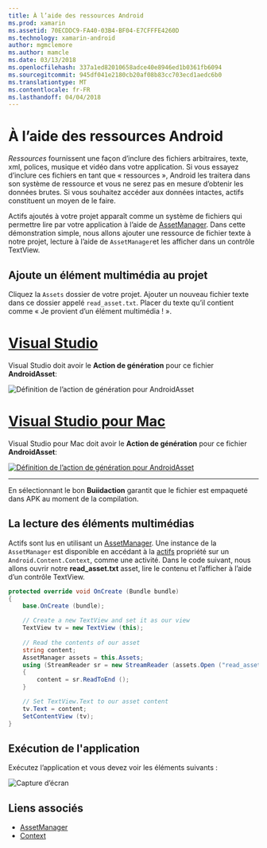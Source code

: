 ```yaml
---
title: À l’aide des ressources Android
ms.prod: xamarin
ms.assetid: 70ECDDC9-FA40-03B4-BF04-E7CFFFE4260D
ms.technology: xamarin-android
author: mgmclemore
ms.author: mamcle
ms.date: 03/13/2018
ms.openlocfilehash: 337a1ed82010658adce40e8946ed1b0361fb6094
ms.sourcegitcommit: 945df041e2180cb20af08b83cc703ecd1aedc6b0
ms.translationtype: MT
ms.contentlocale: fr-FR
ms.lasthandoff: 04/04/2018
---
```

# <a name="using-android-assets"></a>À l’aide des ressources Android

_Ressources_ fournissent une façon d’inclure des fichiers arbitraires, texte, xml, polices, musique et vidéo dans votre application. Si vous essayez d’inclure ces fichiers en tant que « ressources », Android les traitera dans son système de ressource et vous ne serez pas en mesure d’obtenir les données brutes. Si vous souhaitez accéder aux données intactes, actifs constituent un moyen de le faire.

Actifs ajoutés à votre projet apparaît comme un système de fichiers qui permettre lire par votre application à l’aide de [AssetManager](https://developer.xamarin.com/api/type/Android.Content.Res.AssetManager/).
Dans cette démonstration simple, nous allons ajouter une ressource de fichier texte à notre projet, lecture à l’aide de `AssetManager`et les afficher dans un contrôle TextView.


## <a name="add-asset-to-project"></a>Ajoute un élément multimédia au projet

Cliquez la `Assets` dossier de votre projet. Ajouter un nouveau fichier texte dans ce dossier appelé `read_asset.txt`. Placer du texte qu’il contient comme « Je provient d’un élément multimédia ! ».

# <a name="visual-studiotabvswin"></a>[Visual Studio](#tab/vswin)

Visual Studio doit avoir le **Action de génération** pour ce fichier **AndroidAsset**:

![Définition de l’action de génération pour AndroidAsset](android-assets-images/asset-properties-vs.png) 

# <a name="visual-studio-for-mactabvsmac"></a>[Visual Studio pour Mac](#tab/vsmac)

Visual Studio pour Mac doit avoir le **Action de génération** pour ce fichier **AndroidAsset**:

[![Définition de l’action de génération pour AndroidAsset](android-assets-images/asset-properties-xs-sml.png)](android-assets-images/asset-properties-xs.png#lightbox)

-----

En sélectionnant le bon **Buiidaction** garantit que le fichier est empaqueté dans APK au moment de la compilation.


## <a name="reading-assets"></a>La lecture des éléments multimédias

Actifs sont lus en utilisant un [AssetManager](https://developer.xamarin.com/api/type/Android.Content.Res.AssetManager/). Une instance de la `AssetManager` est disponible en accédant à la [actifs](https://developer.xamarin.com/api/property/Android.Content.Context.Assets/) propriété sur un `Android.Content.Context`, comme une activité.
Dans le code suivant, nous allons ouvrir notre **read_asset.txt** asset, lire le contenu et l’afficher à l’aide d’un contrôle TextView.

```csharp
protected override void OnCreate (Bundle bundle)
{
    base.OnCreate (bundle);

    // Create a new TextView and set it as our view
    TextView tv = new TextView (this);
    
    // Read the contents of our asset
    string content;
    AssetManager assets = this.Assets;
    using (StreamReader sr = new StreamReader (assets.Open ("read_asset.txt")))
    {
        content = sr.ReadToEnd ();
    }

    // Set TextView.Text to our asset content
    tv.Text = content;
    SetContentView (tv);
}
```


## <a name="running-the-application"></a>Exécution de l'application

Exécutez l’application et vous devez voir les éléments suivants :

![Capture d’écran](android-assets-images/screenshot.png)


## <a name="related-links"></a>Liens associés

- [AssetManager](https://developer.xamarin.com/api/type/Android.Content.Res.AssetManager/)
- [Context](https://developer.xamarin.com/api/type/Android.Content.Context/)
